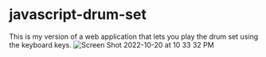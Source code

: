 # javascript-drum-set
This is my version of a web application that lets you play the drum set using the keyboard keys.
![Screen Shot 2022-10-20 at 10 33 32 PM](https://user-images.githubusercontent.com/70353051/197120215-66f95154-f112-4fb5-bbde-3067d9a86014.png)
